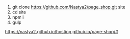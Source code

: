 1. git clone https://github.com/Nastya2/page_shop.git site
2. cd site
3. npm i
4. gulp 

https://nastya2.github.io/hosting.github.io/page-shop/#
